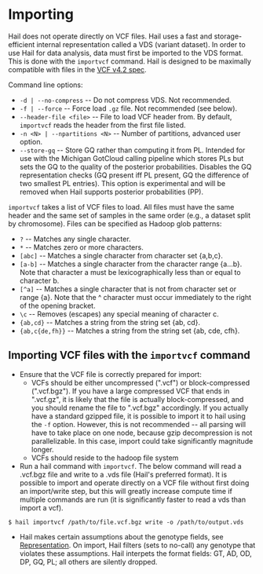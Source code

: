 # Importing

Hail does not operate directly on VCF files.  Hail uses a fast and storage-efficient internal representation called a VDS (variant dataset).  In order to use Hail for data analysis, data must first be imported to the VDS format.  This is done with the `importvcf` command.  Hail is designed to be maximally compatible with files in the [VCF v4.2 spec](https://samtools.github.io/hts-specs/VCFv4.2.pdf).

Command line options:
 - `-d | --no-compress` -- Do not compress VDS.  Not recommended.
 - `-f | --force` -- Force load `.gz` file.  Not recommended (see below).
 - `--header-file <file>` -- File to load VCF header from.  By default, `importvcf` reads the header from the first file listed.
 - `-n <N> | --npartitions <N>` -- Number of partitions, advanced user option.
 - `--store-gq` -- Store GQ rather than computing it from PL.  Intended for use with the Michigan GotCloud calling pipeline which stores PLs but sets the GQ to the quality of the posterior probabilities.  Disables the GQ representation checks (GQ present iff PL present, GQ the difference of two smallest PL entries).  This option is experimental and will be removed when Hail supports posterior probabilities (PP).

`importvcf` takes a list of VCF files to load.  All files must have the same header and the same set of samples in the same order (e.g., a dataset split by chromosome).  Files can be specified as Hadoop glob patterns:
 - `?` -- Matches any single character.
 - `*` -- Matches zero or more characters.
 - `[abc]` -- Matches a single character from character set {a,b,c}.
 - `[a-b]` -- Matches a single character from the character range {a...b}. Note that character a must be lexicographically less than or equal to character b.
 - `[^a]` -- Matches a single character that is not from character set or range {a}. Note that the ^ character must occur immediately to the right of the opening bracket.
 - `\c` -- Removes (escapes) any special meaning of character c.
 - `{ab,cd}` -- Matches a string from the string set {ab, cd}.
 - `{ab,c{de,fh}}` -- Matches a string from the string set {ab, cde, cfh}.

## Importing VCF files with the `importvcf` command

 - Ensure that the VCF file is correctly prepared for import:
   - VCFs should be either uncompressed (".vcf") or block-compressed (".vcf.bgz").  If you have a large compressed VCF that ends in ".vcf.gz", it is likely that the file is actually block-compressed, and you should rename the file to ".vcf.bgz" accordingly.  If you actually have a standard gzipped file, it is possible to import it to hail using the `-f` option.  However, this is not recommended -- all parsing will have to take place on one node, because gzip decompression is not parallelizable.  In this case, import could take significantly magnitude longer.
   - VCFs should reside to the hadoop file system
 - Run a hail command with `importvcf`.  The below command will read a .vcf.bgz file and write to a .vds file (Hail's preferred format).  It is possible to import and operate directly on a VCF file without first doing an import/write step, but this will greatly increase compute time if multiple commands are run (it is significantly faster to read a vds than import a vcf).
``` 
$ hail importvcf /path/to/file.vcf.bgz write -o /path/to/output.vds
```
 - Hail makes certain assumptions about the genotype fields, see [Representation](https://github.com/broadinstitute/hail/blob/master/docs/Representation.md).  On import, Hail filters (sets to no-call) any genotype that violates these assumptions.  Hail interpets the format fields: GT, AD, OD, DP, GQ, PL; all others are silently dropped.
